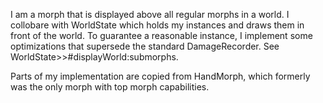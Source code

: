 I am a morph that is displayed above all regular morphs in a world. I collobare with WorldState which holds my instances and draws them in front of the world. To guarantee a reasonable instance, I implement some optimizations that supersede the standard DamageRecorder. See WorldState>>#displayWorld:submorphs.

Parts of my implementation are copied from HandMorph, which formerly was the only morph with top morph capabilities.